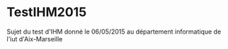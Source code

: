 # TestIHM2015
Sujet du test d'IHM donné le 06/05/2015 au département informatique de l'iut d'Aix-Marseille

